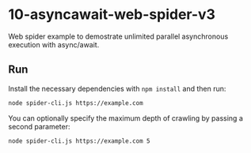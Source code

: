 # 10-asyncawait-web-spider-v3

Web spider example to demostrate unlimited parallel asynchronous execution with async/await.

## Run

Install the necessary dependencies with `npm install` and then run:

```bash
node spider-cli.js https://example.com
```

You can optionally specify the maximum depth of crawling by passing a second parameter:

```bash
node spider-cli.js https://example.com 5
